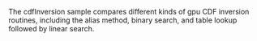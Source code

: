 The cdfInversion sample compares different kinds of gpu CDF inversion routines,
including the alias method, binary search, and table lookup followed by linear search.
